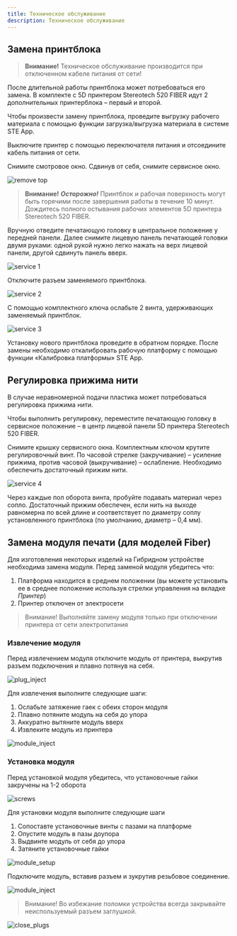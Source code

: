 ```yaml
---
title: Техническое обслуживание
description: Техническое обслуживание
---
```


## Замена принтблока

> **Внимание!**
Техническое обслуживание производится при отключенном кабеле питания от сети!

После длительной работы принтблока может потребоваться его замена. В комплекте с 5D принтером Stereotech 520 FIBER идут 2 дополнительных принтерблока – первый и второй.

Чтобы произвести замену принтблока, проведите выгрузку рабочего материала с помощью функции загрузка/выгрузка материала в системе STE App.

Выключите принтер с помощью переключателя питания и отсоедините кабель питания от сети.

Снимите смотровое окно. Сдвинув от себя, снимите сервисное окно.

![remove top](/docs/ste320/service/remove_top.jpg)

> **Внимание!**
***Осторожно!*** Принтблок и рабочая поверхность могут быть горячими после завершения работы в течение 10 минут. Дождитесь полного остывания рабочих элементов 5D принтера Stereotech 520 FIBER.

Вручную отведите печатающую головку в центральное положение у передней панели. Далее снимите лицевую панель печатающей головки двумя руками: одной рукой нужно легко нажать на верх лицевой панели, другой сдвинуть панель вверх.

![service 1](/docs/ste320/service/remove_cover.jpg)

Отключите разъем заменяемого принтблока.

![service 2](/docs/ste320/service/printhead_wiring.jpg)

С помощью комплектного ключа ослабьте 2 винта, удерживающих заменяемый принтблок.

![service 3](/docs/ste320/service/printblock_tighten.jpg)

Установку нового принтблока проведите в обратном порядке. После замены необходимо откалибровать рабочую платформу с помощью функции «Калибровка платформы» STE App.

## Регулировка прижима нити

В случае неравномерной подачи пластика может потребоваться регулировка прижима нити.

Чтобы выполнить регулировку, переместите печатающую головку в сервисное положение – в центр лицевой панели 5D принтера Stereotech 520 FIBER.

Снимите крышку сервисного окна. Комплектным ключом крутите регулировочный винт. По часовой стрелке (закручивание) – усиление прижима, против часовой (выкручивание) – ослабление. Необходимо обеспечить достаточный прижим нити.

![service 4](/docs/ste320/service/extruder_tighten.jpg)

Через каждые пол оборота винта, пробуйте подавать материал через сопло. Достаточный прижим обеспечен, если нить на выходе равномерна по всей длине и соответствует по диаметру соплу установленного принтблока (по умолчанию, диаметр – 0,4 мм).

## Замена модуля печати (для моделей Fiber)

Для изготовления некоторых изделий на Гибридном устройстве необходима замена модуля. Перед заменой модуля убедитесь что:

1. Платформа находится в среднем положении (вы можете установить ее в среднее положение используя стрелки управления на вкладке *Принтер*)
2. Принтер отключен от электросети

> Внимание! Выполняйте замену модуля только при отключении принтера от сети электропитания

### Извлечение модуля

Перед извлечением модуля отключите модуль от принтера, выкрутив разъем подключения и плавно потянув на себя.

![plug_inject](/docs/ste520/service/plug_inject.jpg)

Для извлечения выполните следующие шаги:

1. Ослабьте затяжение гаек с обеих сторон модуля
2. Плавно потяните модуль на себя до упора
3. Аккуратно вытяните модуль вверх
4. Извлеките модуль из принтера

![module_inject](/docs/ste520/service/module_inject.jpg)

### Установка модуля

Перед установкой модуля убедитесь, что установочные гайки закручены на 1-2 оборота

![screws](/docs/ste520/service/screws.jpg)

Для установки модуля выполните следующие шаги

1. Сопоставте установочные винты с пазами на платформе
2. Опустите модуль в пазы доупора
3. Выдвинте модуль от себя до упора
4. Затяните установочные гайки

![module_setup](/docs/ste520/service/module_install.jpg)

Подключите модуль, вставив разъем и зукрутив резьбовое соединение.

![module_inject](/docs/ste520/service/plug_inject.jpg)

> Внимание! Во избежание поломки устройства всегда закрывайте неиспользуемый разъем заглушкой.

![close_plugs](/docs/ste520/service/close_plugs.jpg)
